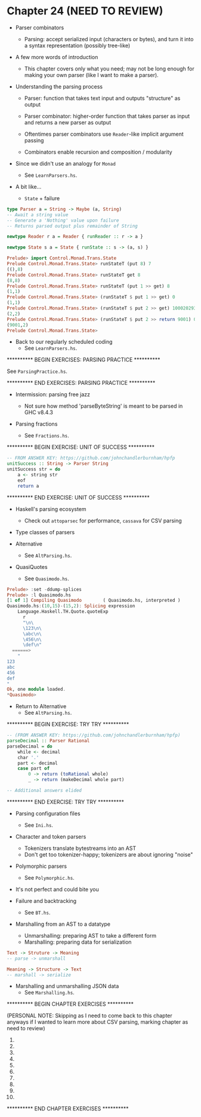 # Chapter 24 (NEED TO REVIEW)

- Parser combinators
    - Parsing: accept serialized input (characters or bytes), and turn it into a
      syntax representation (possibly tree-like)

- A few more words of introduction
    - This chapter covers only what you need; may not be long enough for making
      your own parser (like I want to make a parser).

- Understanding the parsing process
    - Parser: function that takes text input and outputs "structure" as output
    - Parser combinator: higher-order function that takes parser as input and
      returns a new parser as output

    - Oftentimes parser combinators use `Reader`-like implicit argument passing

    - Combinators enable recursion and composition / modularity

- Since we didn't use an analogy for `Monad`
    - See `LearnParsers.hs`.

- A bit like...
    - `State` + failure

```haskell
type Parser a = String -> Maybe (a, String)
-- Await a string value
-- Generate a 'Nothing' value upon failure
-- Returns parsed output plus remainder of String

newtype Reader r a = Reader { runReader :: r -> a }

newtype State s a = State { runState :: s -> (a, s) }
```

```haskell
Prelude> import Control.Monad.Trans.State
Prelude Control.Monad.Trans.State> runStateT (put 8) 7
((),8)
Prelude Control.Monad.Trans.State> runStateT get 8
(8,8)
Prelude Control.Monad.Trans.State> runStateT (put 1 >> get) 8
(1,1)
Prelude Control.Monad.Trans.State> (runStateT $ put 1 >> get) 0
(1,1)
Prelude Control.Monad.Trans.State> (runStateT $ put 2 >> get) 10002029302149
(2,2)
Prelude Control.Monad.Trans.State> (runStateT $ put 2 >> return 9001) 0
(9001,2)
Prelude Control.Monad.Trans.State>
```

- Back to our regularly scheduled coding
    - See `LearnParsers.hs`.

********** BEGIN EXERCISES: PARSING PRACTICE **********

See `ParsingPractice.hs`.

********** END EXERCISES: PARSING PRACTICE **********

- Intermission: parsing free jazz
    - Not sure how method 'parseByteString' is meant to be parsed in GHC v8.4.3

- Parsing fractions
    - See `Fractions.hs`.

********** BEGIN EXERCISE: UNIT OF SUCCESS **********

```haskell
-- FROM ANSWER KEY: https://github.com/johnchandlerburnham/hpfp
unitSuccess :: String -> Parser String
unitSuccess str = do
    a <- string str
    eof
    return a
```

********** END EXERCISE: UNIT OF SUCCESS **********

- Haskell's parsing ecosystem
    - Check out `attoparsec` for performance, `cassava` for CSV parsing

- Type classes of parsers

- Alternative
    - See `AltParsing.hs`.

- QuasiQuotes
    - See `Quasimodo.hs`.

```haskell
Prelude> :set -ddump-splices
Prelude> :l Quasimodo.hs
[1 of 1] Compiling Quasimodo        ( Quasimodo.hs, interpreted )
Quasimodo.hs:(10,15)-(15,2): Splicing expression
    Language.Haskell.TH.Quote.quoteExp
      r
      "\n\
      \123\n\
      \abc\n\
      \456\n\
      \def\n"
  ======>
    "
123
abc
456
def
"
Ok, one module loaded.
*Quasimodo>
```

- Return to Alternative
    - See `AltParsing.hs`.

********** BEGIN EXERCISE: TRY TRY **********

```haskell
-- (FROM ANSWER KEY: https://github.com/johnchandlerburnham/hpfp)
parseDecimal :: Parser Rational
parseDecimal = do
    while <- decimal
    char '.'
    part <- decimal
    case part of
        0 -> return (toRational whole)
        _ -> return (makeDecimal whole part)

-- Additional answers elided
```

********** END EXERCISE: TRY TRY **********

- Parsing configuration files
    - See `Ini.hs`.

- Character and token parsers
    - Tokenizers translate bytestreams into an AST
    - Don't get too tokenizer-happy; tokenizers are about ignoring "noise"

- Polymorphic parsers
    - See `Polymorphic.hs`.

- It's not perfect and could bite you

- Failure and backtracking
    - See `BT.hs`.

- Marshalling from an AST to a datatype
    - Unmarshalling: preparing AST to take a different form
    - Marshalling: preparing data for serialization

```haskell
Text -> Struture -> Meaning
-- parse -> unmarshall

Meaning -> Structure -> Text
-- marshall -> serialize
```

- Marshalling and unmarshalling JSON data
    - See `Marshalling.hs`.

********** BEGIN CHAPTER EXERCISES **********

(PERSONAL NOTE: Skipping as I need to come back to this chapter anyways if I
wanted to learn more about CSV parsing, marking chapter as need to review)

1.

2.

3.

4.

5.

6.

7.

8.

9.

10.

********** END CHAPTER EXERCISES **********
